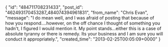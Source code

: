 {
   "id": "484711708231433",
   "post_id": "462493170453287_484074394961831",
   "from_name": "Chris Evan",
   "message": "I do mean well, and I was afraid of posting that because of how you respond....however, on the off chance I thought of something you hadn't, I figured I would mention it.  My point stands...either this is a case of absolute tyranny or  there is remedy.  Its your business and I am sure you will conduct it appropriately.",
   "created_time": "2013-02-25T00:05:09+0000"
 }
